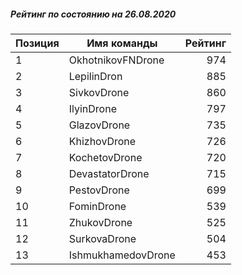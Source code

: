 ##### Рейтинг по состоянию на 26.08.2020

Позиция|Имя команды|Рейтинг
---|---|---:
1|OkhotnikovFNDrone|974
2|LepilinDron|885
3|SivkovDrone|860
4|IlyinDrone|797
5|GlazovDrone|735
6|KhizhovDrone|726
7|KochetovDrone|720
8|DevastatorDrone|715
9|PestovDrone|699
10|FominDrone|539
11|ZhukovDrone|525
12|SurkovaDrone|504
13|IshmukhamedovDrone|453
